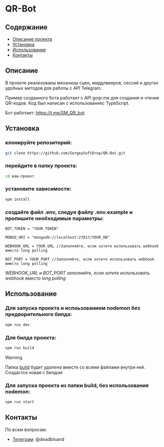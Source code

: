 # QR-Bot

## Содержание

- [Описание проекта](#описание)
- [Установка](#установка)
- [Использование](#использование)
- [Контакты](#контакты)


## Описание

В проекте реализованы механизы сцен, миддлвееров, сессий и других удобных методов для работы с API Telegram.

Пример созданного бота работает с API goqr.me для создания и чтения QR-кодов. Код был написан с использованиес TypeScript.

Бот работает: https://t.me/SM_QR_bot


## Установка

### клонируйте репозиторий:
```bash
git clone https://github.com/SergeySoftDrop/QR-Bot.git
```

### перейдите в папку проекта:
```bash
cd ваш-проект
```

### установите зависимости:
```bash
npm install
```

### создайте файл .env, следуя файлу .env.example и пропишите необходимые параметры:
```env
BOT_TOKEN = "YOUR_TOKEN"

MONGO_URI = "mongodb://localhost:27017/YOUR_DB"

WEBHOOK_URL = YOUR_URL //Заполняйте, если хотите использовать webhook вместо long polling

BOT_PORT = YOUR_PORT //Заполняйте, если хотите использовать webhook вместо long polling

```
_WEBHOOK_URL и BOT_PORT заполняйте, если хотите использовать webhook вместо long polling_


## Использование

### Для запуска проекта и испоьзованием nodemon без предворительного билда:

```bash
npm run dev
```

### Для билда проекта:

```bash
npm run build
```

> [!WARNING]
> Папка [build](build) будет _удалена_ вместе со всеми файлами внутри неё. Создастся новая с билдом

### Для запуска проекта из папки build, без использования nodemon:

```bash
npm run start
```


## Контакты

По всем вопросам:
- [Телеграм](https://t.me/deadbloand): @deadbloand
